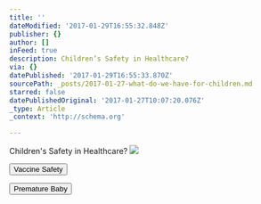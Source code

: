 ```yaml
---
title: ''
dateModified: '2017-01-29T16:55:32.848Z'
publisher: {}
author: []
inFeed: true
description: Children’s Safety in Healthcare?
via: {}
datePublished: '2017-01-29T16:55:33.870Z'
sourcePath: _posts/2017-01-27-what-do-we-have-for-children.md
starred: false
datePublishedOriginal: '2017-01-27T10:07:20.076Z'
_type: Article
_context: 'http://schema.org'

---
```

Children's Safety in Healthcare?
![](https://imgflo.herokuapp.com/graph/2b2431f8e7ba7b0/ae65d6fb4899fccda3a0ab0c7fe6fccc/croprotate.jpg?cropheight=3263&cropwidth=4928&degrees=0&input=https%3A%2F%2Fthe-grid-user-content.s3-us-west-2.amazonaws.com%2Fce35e12e-8fcc-4b57-b09c-4cd982413a68.jpg&x=0&y=0)

<button data-role="cta" style="">Vaccine Safety</button>

<button data-role="cta" style="">Premature Baby</button>